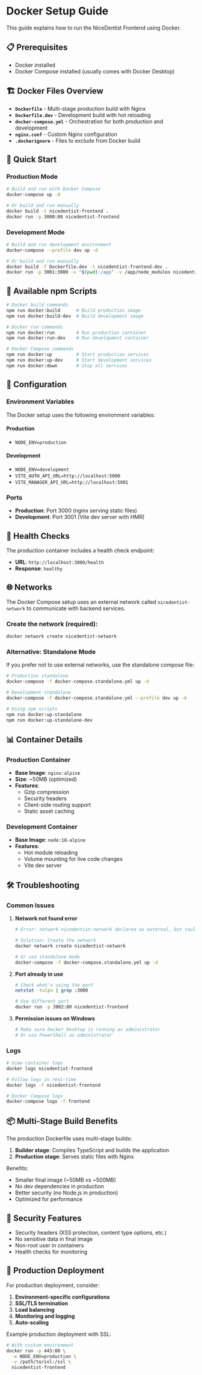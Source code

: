 # Docker Setup Guide

This guide explains how to run the NiceDentist Frontend using Docker.

## 📋 Prerequisites

- Docker installed
- Docker Compose installed (usually comes with Docker Desktop)

## 🏗️ Docker Files Overview

- **`Dockerfile`** - Multi-stage production build with Nginx
- **`Dockerfile.dev`** - Development build with hot reloading
- **`docker-compose.yml`** - Orchestration for both production and development
- **`nginx.conf`** - Custom Nginx configuration
- **`.dockerignore`** - Files to exclude from Docker build

## 🚀 Quick Start

### Production Mode
```bash
# Build and run with Docker Compose
docker-compose up -d

# Or build and run manually
docker build -t nicedentist-frontend .
docker run -p 3000:80 nicedentist-frontend
```

### Development Mode
```bash
# Build and run development environment
docker-compose --profile dev up -d

# Or build and run manually
docker build -f Dockerfile.dev -t nicedentist-frontend-dev .
docker run -p 3001:3000 -v "$(pwd):/app" -v /app/node_modules nicedentist-frontend-dev
```

## 📜 Available npm Scripts

```bash
# Docker build commands
npm run docker:build      # Build production image
npm run docker:build-dev  # Build development image

# Docker run commands
npm run docker:run        # Run production container
npm run docker:run-dev    # Run development container

# Docker Compose commands
npm run docker:up         # Start production services
npm run docker:up-dev     # Start development services
npm run docker:down       # Stop all services
```

## 🔧 Configuration

### Environment Variables
The Docker setup uses the following environment variables:

#### Production
- `NODE_ENV=production`

#### Development
- `NODE_ENV=development`
- `VITE_AUTH_API_URL=http://localhost:5000`
- `VITE_MANAGER_API_URL=http://localhost:5001`

### Ports
- **Production**: Port 3000 (nginx serving static files)
- **Development**: Port 3001 (Vite dev server with HMR)

## 🏥 Health Checks

The production container includes a health check endpoint:
- **URL**: `http://localhost:3000/health`
- **Response**: `healthy`

## 🌐 Networks

The Docker Compose setup uses an external network called `nicedentist-network` to communicate with backend services.

### Create the network (required):
```bash
docker network create nicedentist-network
```

### Alternative: Standalone Mode
If you prefer not to use external networks, use the standalone compose file:
```bash
# Production standalone
docker-compose -f docker-compose.standalone.yml up -d

# Development standalone  
docker-compose -f docker-compose.standalone.yml --profile dev up -d

# Using npm scripts
npm run docker:up-standalone
npm run docker:up-standalone-dev
```

## 📊 Container Details

### Production Container
- **Base Image**: `nginx:alpine`
- **Size**: ~50MB (optimized)
- **Features**: 
  - Gzip compression
  - Security headers
  - Client-side routing support
  - Static asset caching

### Development Container
- **Base Image**: `node:18-alpine`
- **Features**:
  - Hot module reloading
  - Volume mounting for live code changes
  - Vite dev server

## 🛠️ Troubleshooting

### Common Issues

1. **Network not found error**
   ```bash
   # Error: network nicedentist-network declared as external, but could not be found
   
   # Solution: Create the network
   docker network create nicedentist-network
   
   # Or use standalone mode
   docker-compose -f docker-compose.standalone.yml up -d
   ```

2. **Port already in use**
   ```bash
   # Check what's using the port
   netstat -tulpn | grep :3000
   
   # Use different port
   docker run -p 3002:80 nicedentist-frontend
   ```

3. **Permission issues on Windows**
   ```bash
   # Make sure Docker Desktop is running as administrator
   # Or use PowerShell as administrator
   ```

### Logs
```bash
# View container logs
docker logs nicedentist-frontend

# Follow logs in real-time
docker logs -f nicedentist-frontend

# Docker Compose logs
docker-compose logs -f frontend
```

## 📦 Multi-Stage Build Benefits

The production Dockerfile uses multi-stage builds:

1. **Builder stage**: Compiles TypeScript and builds the application
2. **Production stage**: Serves static files with Nginx

Benefits:
- Smaller final image (~50MB vs ~500MB)
- No dev dependencies in production
- Better security (no Node.js in production)
- Optimized for performance

## 🔐 Security Features

- Security headers (XSS protection, content type options, etc.)
- No sensitive data in final image
- Non-root user in containers
- Health checks for monitoring

## 🚀 Production Deployment

For production deployment, consider:

1. **Environment-specific configurations**
2. **SSL/TLS termination**
3. **Load balancing**
4. **Monitoring and logging**
5. **Auto-scaling**

Example production deployment with SSL:
```bash
# With custom environment
docker run -p 443:80 \
  -e NODE_ENV=production \
  -v /path/to/ssl:/ssl \
  nicedentist-frontend
```

